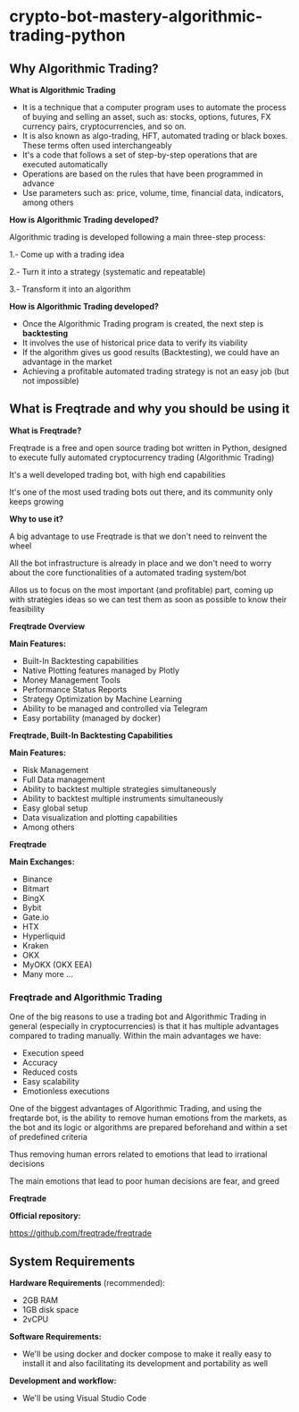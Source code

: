 # crypto-bot-mastery-algorithmic-trading-python

## Why Algorithmic Trading?

**What is Algorithmic Trading**
- It is a technique that a computer program uses to automate the process of buying and selling an asset, such as: stocks, options, futures, FX currency pairs, cryptocurrencies, and so on.
- It is also known as algo-trading, HFT, automated trading or black boxes. These terms often used interchangeably
- It's a code that follows a set of step-by-step operations that are executed automatically
- Operations are based on the rules that have been programmed in advance
- Use parameters such as: price, volume, time, financial data, indicators, among others

**How is Algorithmic Trading developed?**

  Algorithmic trading is developed following a main three-step process:
  
  1.- Come up with a trading idea
  
  2.- Turn it into a strategy (systematic and repeatable)
  
  3.- Transform it into an algorithm

**How is Algorithmic Trading developed?**
- Once the Algorithmic Trading program is created, the next step is **backtesting**
- It involves the use of historical price data to verify its viability
- If the algorithm gives us good results (Backtesting), we could have an advantage in the market
- Achieving a profitable automated trading strategy is not an easy job (but not impossible)

## What is Freqtrade and why you should be using it

**What is Freqtrade?**

Freqtrade is a free and open source trading bot written in Python, designed to execute fully automated cryptocurrency trading (Algorithmic Trading)

It's a well developed trading bot, with high end capabilities

It's one of the most used trading bots out there, and its community only keeps growing

**Why to use it?**

A big advantage to use Freqtrade is that we don't need to reinvent the wheel

All the bot infrastructure is already in place and we don't need to worry about the core functionalities of a automated trading system/bot

Allos us to focus on the most important (and profitable) part, coming up with strategies ideas so we can test them as soon as possible to know their feasibility

**Freqtrade Overview**

**Main Features:**
- Built-In Backtesting capabilities
- Native Plotting features managed by Plotly
- Money Management Tools
- Performance Status Reports
- Strategy Optimization by Machine Learning
- Ability to be managed and controlled via Telegram
- Easy portability (managed by docker)

**Freqtrade, Built-In Backtesting Capabilities**

**Main Features:**
- Risk Management
- Full Data management
- Ability to backtest multiple strategies simultaneously
- Ability to backtest multiple instruments simultaneously
- Easy global setup
- Data visualization and plotting capabilities
- Among others

**Freqtrade**

**Main Exchanges:**
- Binance
- Bitmart
- BingX
- Bybit
- Gate.io
- HTX
- Hyperliquid
- Kraken
- OKX
- MyOKX (OKX EEA)
- Many more ...

### Freqtrade and Algorithmic Trading

One of the big reasons to use a trading bot and Algorithmic Trading in general (especially in cryptocurrencies) is that it has multiple advantages compared to trading manually. Within the main advantages we have:
- Execution speed
- Accuracy
- Reduced costs
- Easy scalability
- Emotionless executions

One of the biggest advantages of Algorithmic Trading, and using the freqtarde bot, is the ability to remove human emotions from the markets, as the bot and its logic or algorithms are prepared beforehand and within a set of predefined criteria

Thus removing human errors related to emotions that lead to irrational decisions

The main emotions that lead to poor human decisions are fear, and greed

**Freqtrade**

**Official repository:**

https://github.com/freqtrade/freqtrade

## System Requirements

**Hardware Requirements** (recommended):
- 2GB RAM
- 1GB disk space
- 2vCPU

**Software Requirements:**
- We'll be using docker and docker compose to make it really easy to install it and also facilitating its development and portability as well

**Development and workflow:**
- We'll be using Visual Studio Code



